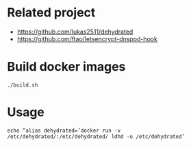 # Related project

* https://github.com/lukas2511/dehydrated
* https://github.com/ftao/letsencrypt-dnspod-hook

# Build docker images

```
./build.sh
```

# Usage

```
echo “alias dehydrated=’docker run -v /etc/dehydrated/:/etc/dehydrated/ ldhd -o /etc/dehydrated’
```
